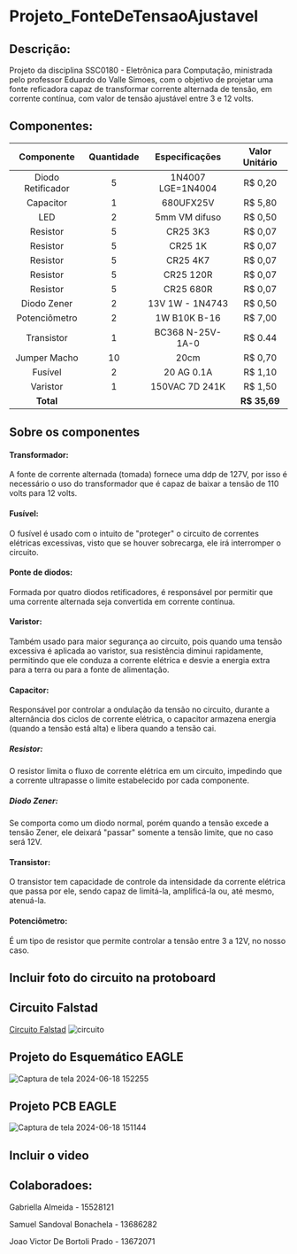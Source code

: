 # Projeto_FonteDeTensaoAjustavel
## Descrição:
Projeto da disciplina SSC0180 - Eletrônica para Computação, ministrada pelo professor Eduardo do Valle Simoes, com o objetivo de projetar uma
fonte reficadora capaz de transformar corrente alternada de tensão, em corrente contínua, com valor de tensão ajustável entre 3 e 12 volts.


## Componentes:

| Componente             |  Quantidade   | Especificações    | Valor Unitário |
|:----------------------:|:-------------:|:-----------------:|:--------------:|
| Diodo Retificador      | 5             | 1N4007 LGE=1N4004 | R$ 0,20        |
| Capacitor              | 1             | 680UFX25V         | R$ 5,80        |
| LED                    | 2             | 5mm VM difuso     | R$ 0,50        |
| Resistor               | 5             | CR25 3K3          | R$ 0,07        |
| Resistor               | 5             | CR25 1K           | R$ 0,07        |
| Resistor               | 5             | CR25 4K7          | R$ 0,07        |
| Resistor               | 5             | CR25 120R         | R$ 0,07        |
| Resistor               | 5             | CR25 680R         | R$ 0,07        |
| Diodo Zener            | 2             | 13V 1W - 1N4743   | R$ 0,50        |
| Potenciômetro          | 2             | 1W B10K B-16      | R$ 7,00        |
| Transistor             | 1             | BC368 N-25V-1A-0  | R$ 0.44        |
| Jumper Macho           | 10            | 20cm              | R$ 0,70        |
| Fusível                | 2             | 20 AG 0.1A        | R$ 1,10        |
| Varistor               | 1             | 150VAC 7D 241K    | R$ 1,50        |
|**Total**               |               |                   | **R$ 35,69**   |



## Sobre os componentes
#### Transformador:
A fonte de corrente alternada (tomada) fornece uma ddp de 127V, por isso é necessário o uso do transformador que é capaz de baixar a tensão de 110 volts para 12 volts.

#### Fusível:
O fusível é usado com o intuito de "proteger" o circuito de correntes elétricas excessivas, visto que se houver sobrecarga, ele irá interromper o circuito.

#### Ponte de diodos:
Formada por quatro diodos retificadores, é responsável por permitir que uma corrente alternada seja convertida em corrente contínua.

#### Varistor:
Também usado para maior segurança ao circuito, pois quando uma tensão excessiva é aplicada ao varistor, sua resistência diminui rapidamente, permitindo que ele conduza a corrente elétrica e desvie a energia extra para a terra ou para a fonte de alimentação.

#### Capacitor:
Responsável por controlar a ondulação da tensão no circuito, durante a alternância dos ciclos de corrente elétrica, o capacitor armazena energia (quando a tensão está alta) e libera quando a tensão cai.

##### Resistor:
O resistor limita o fluxo de corrente elétrica em um circuito, impedindo que a corrente ultrapasse o limite estabelecido por cada componente.

##### Diodo Zener:
Se comporta como um diodo normal, porém quando a tensão excede a tensão Zener, ele deixará "passar" somente a tensão limite, que no caso será 12V.

#### Transistor:
O transistor tem capacidade de controle da intensidade da corrente elétrica que passa por ele, sendo capaz de limitá-la, amplificá-la ou, até mesmo, atenuá-la.

#### Potenciômetro:
É um tipo de resistor que permite controlar a tensão entre 3 a 12V, no nosso caso.



## Incluir foto do circuito na protoboard



## Circuito Falstad
[Circuito Falstad](https://tinyurl.com/2bdvvonj)
![circuito](https://github.com/GabriellaAlmeida07/Projeto_FonteDeTensaoAjustavel/assets/135055000/d42b11c0-0516-4a29-bf5d-487cf6339651)




## Projeto do Esquemático EAGLE

![Captura de tela 2024-06-18 152255](https://github.com/GabriellaAlmeida07/Projeto_FonteDeTensaoAjustavel/assets/135055000/972a8a0c-1e4a-4238-b6b5-66bf73dc3e55)




## Projeto PCB EAGLE
![Captura de tela 2024-06-18 151144](https://github.com/GabriellaAlmeida07/Projeto_FonteDeTensaoAjustavel/assets/135055000/2245b80e-6732-4328-9988-64db65348ff2)




## Incluir o video


## Colaboradoes:
Gabriella Almeida - 15528121

Samuel Sandoval Bonachela - 13686282

Joao Victor De Bortoli Prado - 13672071




